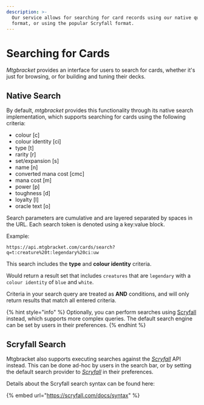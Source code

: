 ```yaml
---
description: >-
  Our service allows for searching for card records using our native query
  format, or using the popular Scryfall format.
---
```


# Searching for Cards

_Mtgbracket_ provides an interface for users to search for cards, whether it's just for browsing, or for building and tuning their decks.

## Native Search

By default, _mtgbracket_ provides this functionality through its native search implementation, which supports searching for cards using the following criteria:

* colour \[c\]
* colour identity \[ci\]
* type \[t\]
* rarity \[r\]
* set/expansion \[s\]
* name \[n\]
* converted mana cost \[cmc\]
* mana cost \[m\]
* power \[p\]
* toughness \[d\]
* loyalty \[l\]
* oracle text \[o\]

Search parameters are cumulative and are layered separated by spaces in the URL.  Each search token is denoted using a key:value block.

Example: 

`https://api.mtgbracket.com/cards/search?q=t:creature%20t:legendary%20ci:uw`

This search includes the **type** and **colour identity** criteria.

Would return a result set that includes `creatures` that are `legendary` with a `colour identity` of `blue` and `white`.

Criteria in your search query are treated as **AND** conditions, and will only return results that match all entered criteria.

{% hint style="info" %}
Optionally, you can perform searches using [Scryfall](https://scryfall.com) instead, which supports more complex queries.  The default search engine can be set by users in their preferences.
{% endhint %}

## Scryfall Search

Mtgbracket also supports executing searches against the [_Scryfall_](https://scryfall.com) API instead.  This can be done ad-hoc by users in the search bar, or by setting the default search provider to [_Scryfall_](https://scryfall.com) in their preferences.

Details about the Scryfall search syntax can be found here:

{% embed url="https://scryfall.com/docs/syntax" %}

